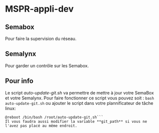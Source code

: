 # MSPR-appli-dev

## Semabox
Pour faire la supervision du réseau.

## Semalynx
Pour garder un contrôle sur les Semabox.

## Pour info
Le script *auto-update-git.sh* va permettre de mettre à jour votre SemaBox et votre Semalynx.
Pour faire fonctionner ce script vous pouvez soit : ```bash auto-update-git.sh```
ou ajouter le script dans votre plannificateur de tâche linux:
```crontab -e
@reboot /bin/bash /root/auto-update-git.sh```
Il vous faudra aussi modifier la variable **git_path** si vous ne l'avez pas placé au même endroit.
